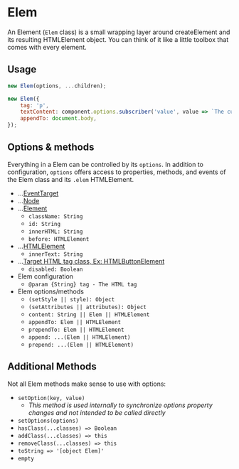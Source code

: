 # Elem

An Element (`Elem` class) is a small wrapping layer around createElement and its resulting HTMLElement object. You can think of it like a little toolbox that comes with every element.

## Usage

```js
new Elem(options, ...children);
```

```js
new Elem({
	tag: 'p',
	textContent: component.options.subscriber('value', value => `The current value is: ${value}`),
	appendTo: document.body,
});
```

## Options & methods

Everything in a Elem can be controlled by its `options`. In addition to configuration, `options` offers access to properties, methods, and events of the Elem class and its `.elem` HTMLElement.

- ...[EventTarget](https://developer.mozilla.org/en-US/docs/Web/API/EventTarget)
- ...[Node](https://developer.mozilla.org/en-US/docs/Web/API/Node)
- ...[Element](https://developer.mozilla.org/en-US/docs/Web/API/Element)
  - `className: String`
  - `id: String`
  - `innerHTML: String`
  - `before: HTMLElement`
- ...[HTMLElement](https://developer.mozilla.org/en-US/docs/Web/API/HTMLElement)
  - `innerText: String`
- ...[Target HTML tag class, Ex: HTMLButtonElement](https://developer.mozilla.org/en-US/docs/Web/API/HTMLButtonElement)
  - `disabled: Boolean`
- Elem configuration
  - `@param {String} tag - The HTML tag`
- Elem options/methods
  - `(setStyle || style): Object`
  - `(setAttributes || attributes): Object`
  - `content: String || Elem || HTMLElement`
  - `appendTo: Elem || HTMLElement`
  - `prependTo: Elem || HTMLElement`
  - `append: ...(Elem || HTMLElement)`
  - `prepend: ...(Elem || HTMLElement)`

## Additional Methods

Not all Elem methods make sense to use with options:

- `setOption(key, value)`
  - _This method is used internally to synchronize options property changes and not intended to be called directly_
- `setOptions(options)`
- `hasClass(...classes) => Boolean`
- `addClass(...classes) => this`
- `removeClass(...classes) => this`
- `toString => '[object Elem]'`
- `empty`
